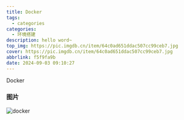```yaml
---
title: Docker
tags:
  - categories
categories:
  - 环境搭建
description: hello word~
top_img: https://pic.imgdb.cn/item/64c0ad651ddac507cc99ceb7.jpg
cover: https://pic.imgdb.cn/item/64c0ad651ddac507cc99ceb7.jpg
abbrlink: f5f9fa9b
date: 2024-09-03 09:10:27
---
```


Docker

### 图片
![docker](https://pic.imgdb.cn/item/64c0ad651ddac507cc99ceb7.jpg)